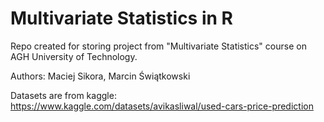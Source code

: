 # Multivariate Statistics in R

Repo created for storing project from "Multivariate Statistics" course on AGH University of Technology.

Authors: Maciej Sikora, Marcin Świątkowski

Datasets are from kaggle: https://www.kaggle.com/datasets/avikasliwal/used-cars-price-prediction
